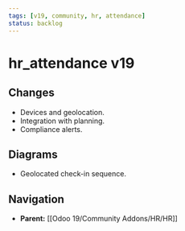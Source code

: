 ```yaml
---
tags: [v19, community, hr, attendance]
status: backlog
---
```

# hr_attendance v19

## Changes
- Devices and geolocation.
- Integration with planning.
- Compliance alerts.

## Diagrams
- Geolocated check-in sequence.






## Navigation
- **Parent:** [[Odoo 19/Community Addons/HR/HR]]
